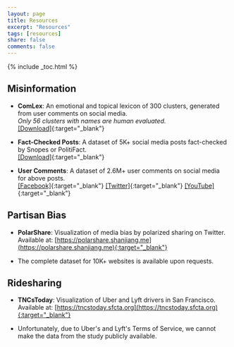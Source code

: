 ```yaml
---
layout: page
title: Resources
excerpt: "Resources"
tags: [resources]
share: false
comments: false 
---
```


{% include _toc.html %}

## Misinformation

* **ComLex**: An emotional and topical lexicon of 300 clusters, generated from user comments on social media.  
*Only 56 clusters with names are human evaluated.*  
[\[Download\]](ComLex.csv){:target="_blank"}

* **Fact-Checked Posts**: A dataset of 5K+ social media posts fact-checked by Snopes or PolitiFact.  
[\[Download\]](factchecks.csv){:target="_blank"}

* **User Comments**: A dataset of 2.6M+ user comments on social media for above posts.  
[\[Facebook\]](comments/facebook.bz2){:target="_blank"}  [\[Twitter\]](comments/twitter.bz2){:target="_blank"}  [\[YouTube\]](comments/youtube.bz2){:target="_blank"}

## Partisan Bias

* **PolarShare**: Visualization of media bias by polarized sharing on Twitter.  
Available at: [https://polarshare.shanjiang.me](https://polarshare.shanjiang.me){:target="_blank"}

* The complete dataset for 10K+ websites is available upon requests.

## Ridesharing

* **TNCsToday**: Visualization of Uber and Lyft drivers in San Francisco.  
Available at: [https://tncstoday.sfcta.org](https://tncstoday.sfcta.org){:target="_blank"}

* Unfortunately, due to Uber's and Lyft's Terms of Service, we cannot make the data from the study publicly available.
